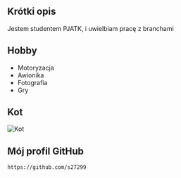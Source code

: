## Krótki opis
Jestem studentem PJATK, i uwielbiam pracę z branchami

## Hobby
- Motoryzacja
- Awionika 
- Fotografia
- Gry


## Kot
![Kot](https://www.google.com/url?sa=i&url=https%3A%2F%2Fwww.purina.pl%2Fnode%2F4031&psig=AOvVaw1134xonY5cvgn29JpyDPfO&ust=1671555713948000&source=images&cd=vfe&ved=0CA0QjRxqFwoTCIjnnLaUhvwCFQAAAAAdAAAAABAD)

## Mój profil GitHub
 `https://github.com/s27299`